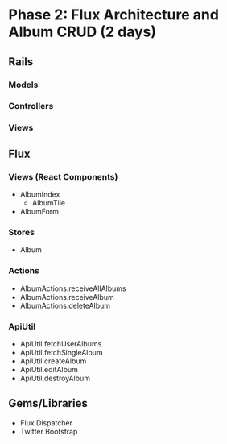 # Phase 2: Flux Architecture and Album CRUD (2 days)

## Rails
### Models

### Controllers

### Views

## Flux
### Views (React Components)
* AlbumIndex
  - AlbumTile
* AlbumForm


### Stores
* Album

### Actions
* AlbumActions.receiveAllAlbums
* AlbumActions.receiveAlbum
* AlbumActions.deleteAlbum

### ApiUtil
* ApiUtil.fetchUserAlbums
* ApiUtil.fetchSingleAlbum
* ApiUtil.createAlbum
* ApiUtil.editAlbum
* ApiUtil.destroyAlbum

## Gems/Libraries
* Flux Dispatcher
* Twitter Bootstrap
